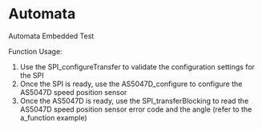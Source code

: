# Automata
Automata Embedded Test

Function Usage:
1) Use the SPI_configureTransfer to validate the configuration settings for the SPI
2) Once the SPI is ready, use the AS5047D_configure to configure the AS5047D speed position sensor
3) Once the AS5047D is ready, use the SPI_transferBlocking to read the AS5047D speed position sensor error code and the angle (refer to the a_function example)
